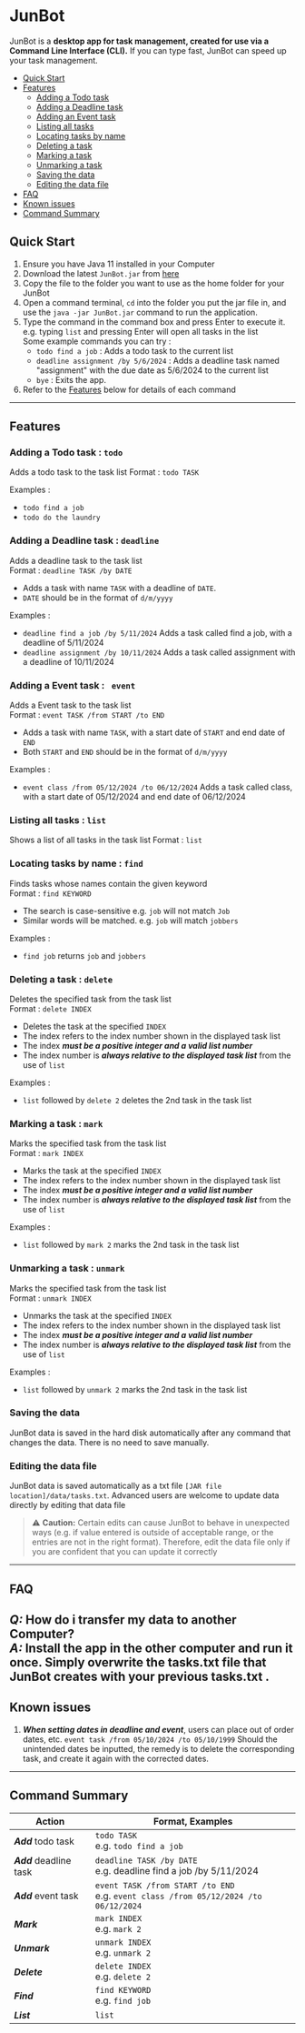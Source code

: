 # JunBot
JunBot is a **desktop app for task management, created for use via a
Command Line Interface (CLI).** If you can type fast, JunBot can
speed up your task management.
- [Quick Start](#quick-start)
- [Features](#features)
    - [Adding a Todo task](#adding-a-todo-task--todo)
    - [Adding a Deadline task](#adding-a-deadline-task--deadline)
    - [Adding an Event task](#adding-a-event-task---event)
    - [Listing all tasks](#listing-all-tasks--list)
    - [Locating tasks by name](#locating-tasks-by-name--find)
    - [Deleting a task](#deleting-a-task--delete)
    - [Marking a task](#marking-a-task--mark)
    - [Unmarking a task](#unmarking-a-task--unmark)
    - [Saving the data](#saving-the-data)
    - [Editing the data file](#editing-the-data-file)
- [FAQ](#faq)
- [Known issues](#known-issues)
- [Command Summary](#command-summary)
## Quick Start
1. Ensure you have Java 11 installed in your Computer
2. Download the latest ```JunBot.jar``` from [here]()
3. Copy the file to the folder you want to use as the home folder for your JunBot
4. Open a command terminal, ```cd``` into the folder you put the jar file in, and use the ```java -jar JunBot.jar``` command to run the application.
5. Type the command in the command box and press Enter to execute it. e.g. typing ```list``` and pressing Enter will open all tasks in the list  
   Some example commands you can try :
    - ```todo find a job``` : Adds a todo task to the current list
    - ```deadline assignment /by 5/6/2024``` : Adds a deadline task named "assignment" with the due date as 5/6/2024 to the current list
    - ```bye``` : Exits the app.
6. Refer to the [Features](#features) below for details of each command
---
## Features
### Adding a Todo task : ```todo```
Adds a todo task to the task list
Format : ```todo TASK```

Examples :
- ```todo find a job```
- ```todo do the laundry```
### Adding a Deadline task : ```deadline```
Adds a deadline task to the task list  
Format : ```deadline TASK /by DATE```
- Adds a task with name ```TASK``` with a deadline of ```DATE```.
- ```DATE``` should be in the format of ```d/m/yyyy```

Examples :
* ```deadline find a job /by 5/11/2024``` Adds a task called find a job, with a deadline of 5/11/2024
* ````deadline assignment /by 10/11/2024```` Adds a task called assignment with a deadline of 10/11/2024
### Adding a Event task : ``` event```
Adds a Event task to the task list  
Format : ```event TASK /from START /to END```
- Adds a task with name ```TASK```, with a start date of ```START``` and end date of ```END```
- Both ```START``` and ```END``` should be in the format of ```d/m/yyyy```

Examples :
* ```event class /from 05/12/2024 /to 06/12/2024``` Adds a task called class, with a start date of 05/12/2024 and end date of 06/12/2024
### Listing all tasks : ```list```
Shows a list of all tasks in the task list
Format : ```list```
### Locating tasks by name : ```find```
Finds tasks whose names contain the given keyword  
Format : ```find KEYWORD```
- The search is case-sensitive e.g. ```job``` will not match ```Job```
- Similar words will be matched. e.g. ```job``` will match ```jobbers```

Examples :
* ```find job``` returns ```job``` and ```jobbers```
### Deleting a task : ```delete```
Deletes the specified task from the task list  
Format : ```delete INDEX```
- Deletes the task at the specified ```INDEX```
- The index refers to the index number shown in the displayed task list
- The index ***must be a positive integer and a valid list number***
- The index number is ***always relative to the displayed task list*** from the use of ```list```

Examples :
* ```list``` followed by ```delete 2``` deletes the 2nd task in the task list

### Marking a task : ```mark```
Marks the specified task from the task list  
Format : ```mark INDEX```
- Marks the task at the specified ```INDEX```
- The index refers to the index number shown in the displayed task list
- The index ***must be a positive integer and a valid list number***
- The index number is ***always relative to the displayed task list*** from the use of ```list```

Examples :
* ```list``` followed by ```mark 2``` marks the 2nd task in the task list

### Unmarking a task : ```unmark```
Marks the specified task from the task list  
Format : ```unmark INDEX```
- Unmarks the task at the specified ```INDEX```
- The index refers to the index number shown in the displayed task list
- The index ***must be a positive integer and a valid list number***
- The index number is ***always relative to the displayed task list*** from the use of ```list```

Examples :
* ```list``` followed by ```unmark 2``` marks the 2nd task in the task list

### Saving the data
JunBot data is saved in the hard disk automatically after any command that changes the data. There is no need to save manually.
### Editing the data file
JunBot data is saved automatically as a txt file ```[JAR file location]/data/tasks.txt```. Advanced users are welcome to update data directly by editing that data file
> ⚠️ **Caution:** Certain edits can cause JunBot to behave in unexpected ways (e.g. if value entered is outside of acceptable range, or the entries are not in the right format). Therefore, edit the data file only
> if you are confident that you can update it correctly
>
>
>
---
## FAQ
***Q:*** How do i transfer my data to another Computer?  
***A:*** Install the app in the other computer and run it once. Simply overwrite the tasks.txt file that JunBot creates with your previous tasks.txt .
---
## Known issues
1. ***When setting dates in deadline and event***, users can place out of order dates, etc. ```event task /from 05/10/2024 /to 05/10/1999```
   Should the unintended dates be inputted, the remedy is to delete the corresponding task, and create it again with the corrected dates.
---
## Command Summary
| Action                  | Format, Examples                                                                                 |
|-------------------------|--------------------------------------------------------------------------------------------------|
| ***Add*** todo task     | ```todo TASK``` <br/> e.g. ```todo find a job```                                                 |
| ***Add*** deadline task | ```deadline TASK /by DATE``` <br/> e.g. deadline find a job /by 5/11/2024                        | 
| ***Add*** event task    | ```event TASK /from START /to END```<br/> e.g. ```event class /from 05/12/2024 /to 06/12/2024``` |
| ***Mark***              | ```mark INDEX``` <br/> e.g.  ```mark 2```                                                        | 
| ***Unmark***            | ```unmark INDEX``` <br/> e.g.  ```unmark 2```                                                    | 
| ***Delete***            | ```delete INDEX``` <br/> e.g.  ```delete 2```                                                    | 
| ***Find***              | ```find KEYWORD``` <br/> e.g.  ```find job```                                                    |
| ***List***              | ```list```                                                                                       | 

